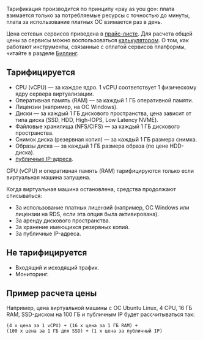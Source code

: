 Тарификация производится по принципу «pay as you go»: плата взимается только за потребляемые ресурсы с точностью до минуты, плата за использование платных ОС взимается раз в день.

Цена сетевых сервисов приведена в [прайс-листе](https://mcs.mail.ru/pricelist). Для расчета общей цены за сервисы можно воспользоваться [калькулятором](https://mcs.mail.ru/pricing/). О том, как работают инструменты, связанные с оплатой сервисов платформы, читайте в разделе [Биллинг](/ru/additionals/billing).

## Тарифицируется

* CPU (vCPU) — за каждое ядро. 1 vCPU соответствует 1 физическому ядру сервера виртуализации.
* Оперативная память (RAM) — за каждый 1 ГБ оперативной памяти.
* Лицензии (например, на ОС Windows).
* Диски — за каждый 1 ГБ дискового пространства, цена зависит от типа диска (SSD, HDD, High-IOPS, Low Latency NVME).
* Файловые хранилища (NFS/CIFS) — за каждый 1 ГБ дискового пространства.
* Снимок диска (резервная копия) — за каждый 1 ГБ размера снимка.
* Образы диска — за каждый 1 ГБ размера образа (по цене HDD-диска).
* [публичные IP-адреса](/ru/networks/vnet/tariffs#tarificiruetsya).

CPU (vCPU) и оперативная память (RAM) тарифицируются только если виртуальная машина запущена.

Когда виртуальная машина остановлена, средства продолжают списываться:

* За использование платных лицензий (например, ОС Windows или лицензии на RDS, если эта опция была активирована).
* За аренду дискового пространства.
* За хранение имеющихся резервных копий.
* За публичные IP-адреса.

## Не тарифицируется

* Входящий и исходящий трафик.
* Мониторинг.

## Пример расчета цены

Например, цена виртуальной машины с ОС Ubuntu Linux, 4 CPU, 16 ГБ RAM, SSD-диском на 100 ГБ и публичным IP будет рассчитываться так:

`(4 x цена за 1 vCPU) + (16 x цена за 1 ГБ RAM) + (100 x цена за 1 ГБ для SSD) + (1 x цена за публичный IP)`
